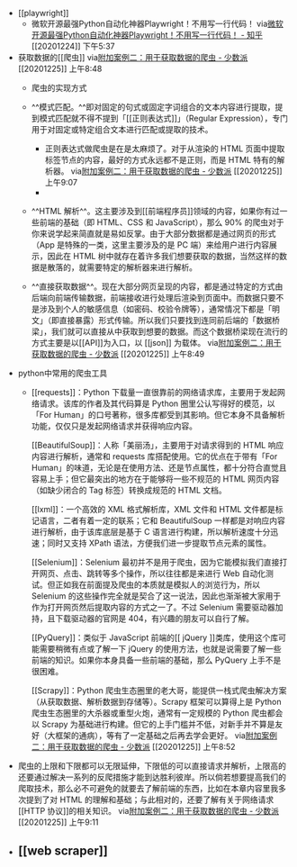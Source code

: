 - [[playwright]]
    - 微软开源最强Python自动化神器Playwright！不用写一行代码！
      via[微软开源最强Python自动化神器Playwright！不用写一行代码！ - 知乎](https://zhuanlan.zhihu.com/p/336679365)
      [[20201224]] 下午5:37
- 获取数据的[[爬虫]]
  via[附加案例二：用于获取数据的爬虫 - 少数派](https://sspai.com/post/63900)
  [[20201225]] 上午8:48
    - 爬虫的实现方式
    - ^^模式匹配。^^即对固定的句式或固定字词组合的文本内容进行提取，提到模式匹配就不得不提到「[[正则表达式]]」（Regular Expression），专门用于对固定或特定组合文本进行匹配或提取的技术。
        - 正则表达式做爬虫是在是太麻烦了。对于从渲染的 HTML 页面中提取标签节点的内容，最好的方式永远都不是正则，而是 HTML 特有的解析器。
          via[附加案例二：用于获取数据的爬虫 - 少数派](https://sspai.com/post/63900)
          [[20201225]] 上午9:07
        - 
    - ^^HTML 解析^^。这主要涉及到[[前端程序员]]领域的内容，如果你有过一些前端的基础（即 HTML、CSS 和 JavaScript），那么 90% 的爬虫对于你来说学起来简直就是易如反掌。由于大部分数据都是通过网页的形式（App 是特殊的一类，这里主要涉及的是 PC 端）来给用户进行内容展示，因此在 HTML 树中就存在着许多我们想要获取的数据，当然这样的数据是散落的，就需要特定的解析器来进行解析。
      
    - ^^直接获取数据^^。现在大部分网页呈现的内容，都是通过特定的方式由后端向前端传输数据，前端接收进行处理后渲染到页面中。而数据只要不是涉及到个人的敏感信息（如密码、校验令牌等），通常情况下都是「明文」（即直接暴露）形式传输。所以我们只要找到连同前后端的「数据桥梁」，我们就可以直接从中获取到想要的数据。而这个数据桥梁现在流行的方式主要是以[[API]]为入口，以 [[json]] 为载体。
      via[附加案例二：用于获取数据的爬虫 - 少数派](https://sspai.com/post/63900)
      [[20201225]] 上午8:49
- python中常用的爬虫工具
    - [[requests]]：Python 下载量一直很靠前的网络请求库，主要用于发起网络请求。该库的作者及其代码算是 Python 圈里公认写得好的模范，以「For Human」的口号著称，很多库都受到其影响。但它本身不具备解析功能，仅仅只是发起网络请求并获得响应内容。
      
      [[BeautifulSoup]]：人称「美丽汤」，主要用于对请求得到的 HTML 响应内容进行解析，通常和 requests 库搭配使用。它的优点在于带有「For Human」的味道，无论是在使用方法、还是节点属性，都十分符合直觉且容易上手；但它最突出的地方在于能够将一些不规范的 HTML 网页内容（如缺少闭合的 Tag 标签）转换成规范的 HTML 文档。
      
      [[lxml]]：一个高效的 XML 格式解析库，XML 文件和 HTML 文件都是标记语言，二者有着一定的联系；它和 BeautifulSoup 一样都是对响应内容进行解析，由于该库底层是基于 C 语言进行构建，所以解析速度十分迅速；同时又支持 XPath 语法，方便我们进一步提取节点元素的属性。
      
      [[Selenium]]：Selenium 最初并不是用于爬虫，因为它能模拟我们直接打开网页、点击、跳转等多个操作，所以往往都是来进行 Web 自动化测试。但正如我在前面提及爬虫的本质就是模拟人的浏览行为，所以 Selenium 的这些操作完全就是契合了这一说法，因此也渐渐被大家用于作为打开网页然后提取内容的方式之一了。不过 Selenium 需要驱动器加持，且下载驱动器的官网是 404，有兴趣的朋友可以自行了解。
      
      [[PyQuery]]：类似于 JavaScript 前端的[[ jQuery ]]类库，使用这个库可能需要稍微有点或了解一下 jQuery 的使用方法，也就是说需要了解一些前端的知识。如果你本身具备一些前端的基础，那么 PyQuery 上手不是很困难。
      
      [[Scrapy]]：Python 爬虫生态圈里的老大哥，能提供一栈式爬虫解决方案（从获取数据、解析数据到存储等）。Scrapy 框架可以算得上是 Python 爬虫生态圈里的大杀器或重型火炮，通常有一定规模的 Python 爬虫都会以 Scrapy 为基础进行构建。但它的上手门槛并不低，对新手并不算是友好（大框架的通病），等有了一定基础之后再去学会更好。
      via[附加案例二：用于获取数据的爬虫 - 少数派](https://sspai.com/post/63900)
      [[20201225]] 上午8:52
- 爬虫的上限和下限都可以无限延伸，下限低的可以直接请求并解析，上限高的还要通过解决一系列的反爬措施才能到达胜利彼岸。所以倘若想要提高我们的爬取技术，那么必不可避免的就要去了解前端的东西，比如在本章内容里我多次提到了对 HTML 的理解和基础；与此相对的，还要了解有关于网络请求 [[HTTP 协议]]的相关知识。
  via[附加案例二：用于获取数据的爬虫 - 少数派](https://sspai.com/post/63900)
  [[20201225]] 上午9:11
- [[web scraper]]
    - 
